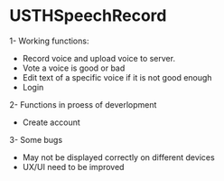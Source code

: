 # USTHSpeechRecord
1- Working functions:
  + Record voice and upload voice to server.
  + Vote a voice is good or bad
  + Edit text of a specific voice if it is not good enough
  + Login 

2- Functions in proess of deverlopment
  + Create account
  
 
3- Some bugs
  + May not be displayed correctly on different devices
  + UX/UI need to be improved
